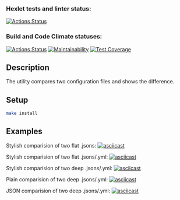 ### Hexlet tests and linter status:
[![Actions Status](https://github.com/AllegroGH/frontend-project-46/workflows/hexlet-check/badge.svg)](https://github.com/AllegroGH/frontend-project-46/actions)

### Build and Code Climate statuses:
[![Actions Status](https://github.com/AllegroGH/frontend-project-46/workflows/build/badge.svg)](https://github.com/AllegroGH/frontend-project-46/actions)
[![Maintainability](https://api.codeclimate.com/v1/badges/f5a8f134c8c1fd30a9a0/maintainability)](https://codeclimate.com/github/AllegroGH/frontend-project-46/maintainability)
[![Test Coverage](https://api.codeclimate.com/v1/badges/f5a8f134c8c1fd30a9a0/test_coverage)](https://codeclimate.com/github/AllegroGH/frontend-project-46/test_coverage)

## Description
The utility compares two configuration files and shows the difference.

##  Setup

```bash
make install
```

## Examples

Stylish comparision of two flat .jsons:
[![asciicast](https://asciinema.org/a/0pBzrDwMyCWkOhUV4KHboxTYn.svg)](https://asciinema.org/a/0pBzrDwMyCWkOhUV4KHboxTYn)

Stylish comparision of two flat .jsons/.yml:
[![asciicast](https://asciinema.org/a/69tcitdVbFgVYXeCY075oww7L.svg)](https://asciinema.org/a/69tcitdVbFgVYXeCY075oww7L)

Stylish comparision of two deep .jsons/.yml:
[![asciicast](https://asciinema.org/a/WOLeU2YfLKHmMIaflNOKnQmfI.svg)](https://asciinema.org/a/WOLeU2YfLKHmMIaflNOKnQmfI)

Plain comparision of two deep .jsons/.yml:
[![asciicast](https://asciinema.org/a/VnNuqfZEyaVJdlXOfO9YgQt3X.svg)](https://asciinema.org/a/VnNuqfZEyaVJdlXOfO9YgQt3X)

JSON comparision of two deep .jsons/.yml:
[![asciicast](https://asciinema.org/a/Dg2dwqq6geouCK63C0AWu44qL.svg)](https://asciinema.org/a/Dg2dwqq6geouCK63C0AWu44qL)

